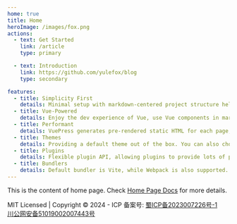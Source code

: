 ```yaml
---
home: true
title: Home
heroImage: /images/fox.png
actions:
  - text: Get Started
    link: /article
    type: primary

  - text: Introduction
    link: https://github.com/yulefox/blog
    type: secondary

features:
  - title: Simplicity First
    details: Minimal setup with markdown-centered project structure helps you focus on writing.
  - title: Vue-Powered
    details: Enjoy the dev experience of Vue, use Vue components in markdown, and develop custom themes with Vue.
  - title: Performant
    details: VuePress generates pre-rendered static HTML for each page, and runs as an SPA once a page is loaded.
  - title: Themes
    details: Providing a default theme out of the box. You can also choose a community theme or create your own one.
  - title: Plugins
    details: Flexible plugin API, allowing plugins to provide lots of plug-and-play features for your site.
  - title: Bundlers
    details: Default bundler is Vite, while Webpack is also supported. Choose the one you like!
---
```


This is the content of home page. Check [Home Page Docs][default-theme-home] for more details.

[default-theme-home]: https://vuejs.press/reference/default-theme/frontmatter.html#home-page

<footer>
    <p>
        MIT Licensed | Copyright © 2024 - ICP 备案号: 
        <a href="https://beian.miit.gov.cn/">蜀ICP备2023007226号-1</a>
        <img src="https://beian.mps.gov.cn/web/assets/logo01.6189a29f.png" class="w-full" style="width: 16px;">
        <a href="https://beian.mps.gov.cn/#/query/webSearch?code=51019002007443">川公网安备51019002007443号</a>
    </p>
</footer>
